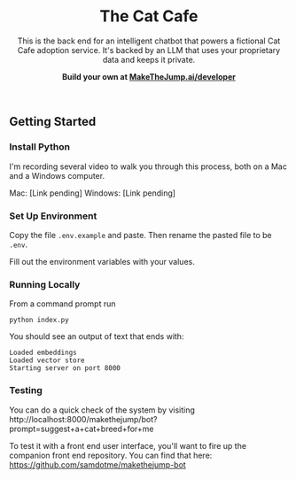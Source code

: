 <h1 align="center">The Cat Cafe</h1>

<p align="center">
  This is the back end for an intelligent chatbot that powers a fictional Cat Cafe adoption service. It's backed by an LLM that uses your proprietary data and keeps it private.
</p>

<p align="center">
  <strong>Build your own at <a href="http://makethejump.ai/developer">MakeTheJump.ai/developer</a></strong>
</p>
<br/>

## Getting Started

### Install Python

I'm recording several video to walk you through this process, both on a Mac and a Windows computer.

Mac: [Link pending]
Windows: [Link pending]

### Set Up Environment

Copy the file `.env.example` and paste. Then rename the pasted file to be `.env`.

Fill out the environment variables with your values.

### Running Locally

From a command prompt run

    python index.py

You should see an output of text that ends with:

    Loaded embeddings
    Loaded vector store
    Starting server on port 8000

### Testing

You can do a quick check of the system by visiting http://localhost:8000/makethejump/bot?prompt=suggest+a+cat+breed+for+me

To test it with a front end user interface, you'll want to fire up the companion front end repository. You can find that here: https://github.com/samdotme/makethejump-bot

